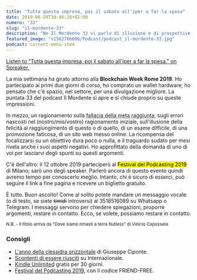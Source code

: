 ```yaml
---
title: "Tutta questa impresa, poi il sabato all'iper a far la spesa"
date: 2019-06-28T10:46:26+02:00
numero: "33"
slug: "il-mordente-33"
description: "Ne Il Mordente 33 vi parlo di illusione e di prospettive sbagliate, del mio intervento al Festival del Podcast 2019, di cosa ho imparato alla Blockchain Week Rome 2019."
featured_image: "v1562766606/Podcast/podcast_il-mordente-33.jpg"
podcast: current-menu-item
---
```

<a class="spreaker-player" href="https://www.spreaker.com/episode/18402991" data-resource="episode_id=18402991" data-width="100%" data-height="200" data-theme="light" data-playlist="false" data-playlist-continuous="false" data-autoplay="false" data-live-autoplay="false" data-chapters-image="true" data-episode-image-position="right" data-hide-logo="false" data-hide-likes="false" data-hide-comments="false" data-hide-sharing="false" data-hide-download="true" >Listen to "Tutta questa impresa, poi il sabato all&#39;iper a far la spesa." on Spreaker.</a>

La mia settimana ha girato attorno alla <strong>Blockchain Week Rome 2019</strong>. Ho partecipato ai primi due giorni di corso, ho comprato un wallet hardware; ho pensato che c'è spazio, nel settore, per una divulgazione migliore. La puntata 33 del podcast Il Mordente si apre e si chiude proprio su queste impressioni.

In mezzo, un ragionamento sulla <abbr title="Arrival Fallacy, credits Tal Ben Shahar.">fallacia della meta raggiunta</abbr>, sugli errori nascosti nel (nostro/mio/vostro) ragionamento iniziale, sull'illusione della felicità al raggiungimento di questo o di quello, di un esame difficile, di una promozione faticosa, di un sito web messo online. La ricompensa del focalizzarsi su un obiettivo dura poco o nulla, e il traguardo sudato per mesi rivela anche i suoi aspetti negativi. Ho approfittato della domanda di uno di voi per lasciarvi degli spunti su questi argomenti.

C'è dell'altro: il 12 ottobre 2019 parteciperò al <mark>Festival del Podcasting 2019</mark> di Milano; sarò uno degli speaker. Parlerò ancora di questo evento quindi avremo tempo per conoscerlo meglio. Intanto, chi è sicuro di esserci, può seguire il link a fine pagina e ricevere un biglietto gratuito. 

È tutto. Buon ascolto! Come al solito potete mandare un messaggio vocale (o di testo, se siete ~~timidi~~ introversi) al 3518516089 su Whatsapp o Telegram. I messaggi servono per chiedere spiegazioni, proporre argomenti, restare in contatto. Ecco, se volete, possiamo restare in contatto.

<sub>N.B. - Il titolo arriva da "Dove siamo rimasti a terra Nutless" di Vinicio Capossela.</sub>

### Consigli
<ul>
<li><a href="https://amzn.to/2YjKW3d" target="_blank" rel="noopener" rel="nofollow" title="Vedi il libro L'anno della clessidra orizzontale">L'anno della clessidra orizzontale</a> di Giuseppe Ciponte.</li>
<li><a href="https://www.internazionale.it/opinione/annamaria-testa/2019/06/10/scontenti-riusciti" target="_blank" rel="noopener" rel="nofollow" title="Internazionale - Annamaria Testa">Scontenti di essere riusciti</a> su Internazionale.</li>
<li><a href="https://www.amazon.it/kindle-dbs/hz/signup?tag=eeepcit-21" target="_blank" rel="noopener" rel="nofollow" title="Kindle Unlimited 30 giorni">Kindle Unlimited</a> gratis per 30 giorni.</li>
<li><a href="https://festivaldelpodcasting.eventbrite.co.uk?discount=FRIEND-FREE" title="Festival del Podcasting 2019" target="_blank" rel="noopener" rel="nofollow">Festival del Podcasting 2019</a>, con il codice FRIEND-FREE.</li>
</ul>